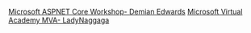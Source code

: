 [Microsoft ASPNET Core Workshop- Demian Edwards](https://github.com/DebasisPaul/aspnetcore-workshop)
[Microsoft Virtual Academy MVA- LadyNaggaga](https://github.com/DebasisPaul/ASP.NETCoreMVA)
